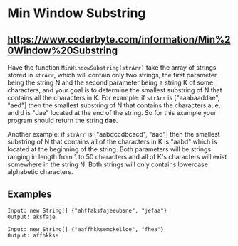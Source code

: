 # Min Window Substring

## https://www.coderbyte.com/information/Min%20Window%20Substring

Have the function `MinWindowSubstring(strArr)` take the array of strings stored in `strArr`, which will contain only two strings, the first parameter being the string N and the second parameter being a string K of some characters, and your goal is to determine the smallest substring of N that contains all the characters in K. For example: if `strArr` is ["aaabaaddae", "aed"] then the smallest substring of N that contains the characters a, e, and d is "dae" located at the end of the string. So for this example your program should return the string **dae**. 

Another example: if `strArr` is ["aabdccdbcacd", "aad"] then the smallest substring of N that contains all of the characters in K is "aabd" which is located at the beginning of the string. Both parameters will be strings ranging in length from 1 to 50 characters and all of K's characters will exist somewhere in the string N. Both strings will only contains lowercase alphabetic characters.

## Examples

```
Input: new String[] {"ahffaksfajeeubsne", "jefaa"}
Output: aksfaje
```

```
Input: new String[] {"aaffhkksemckelloe", "fhea"}
Output: affhkkse
```
